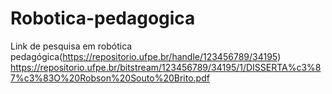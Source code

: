 # Robotica-pedagogica
Link de pesquisa em robótica pedagógica(https://repositorio.ufpe.br/handle/123456789/34195)
https://repositorio.ufpe.br/bitstream/123456789/34195/1/DISSERTA%c3%87%c3%83O%20Robson%20Souto%20Brito.pdf
